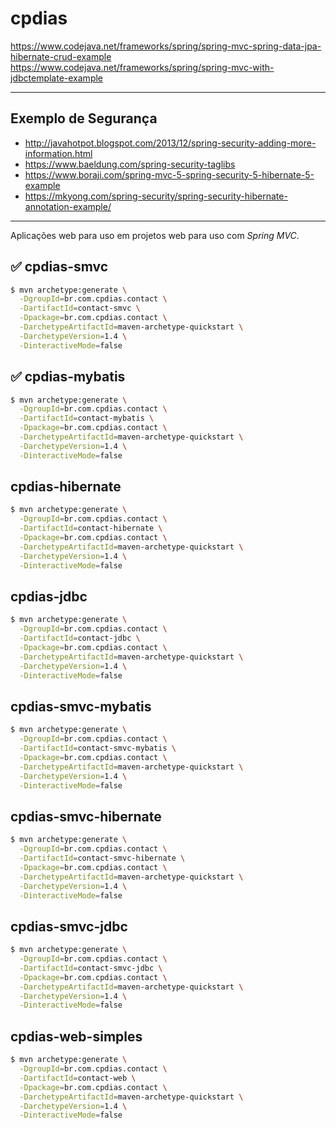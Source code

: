 # cpdias
https://www.codejava.net/frameworks/spring/spring-mvc-spring-data-jpa-hibernate-crud-example
https://www.codejava.net/frameworks/spring/spring-mvc-with-jdbctemplate-example


----------------
## Exemplo de Segurança
 - http://javahotpot.blogspot.com/2013/12/spring-security-adding-more-information.html
 - https://www.baeldung.com/spring-security-taglibs
 - https://www.boraji.com/spring-mvc-5-spring-security-5-hibernate-5-example
 - https://mkyong.com/spring-security/spring-security-hibernate-annotation-example/

------------
Aplicações web para uso em projetos web para uso com _Spring MVC_.


## :white_check_mark: cpdias-smvc
```sh
$ mvn archetype:generate \
  -DgroupId=br.com.cpdias.contact \
  -DartifactId=contact-smvc \
  -Dpackage=br.com.cpdias.contact \
  -DarchetypeArtifactId=maven-archetype-quickstart \
  -DarchetypeVersion=1.4 \
  -DinteractiveMode=false
```

## :white_check_mark: cpdias-mybatis
```sh
$ mvn archetype:generate \
  -DgroupId=br.com.cpdias.contact \
  -DartifactId=contact-mybatis \
  -Dpackage=br.com.cpdias.contact \
  -DarchetypeArtifactId=maven-archetype-quickstart \
  -DarchetypeVersion=1.4 \
  -DinteractiveMode=false
```

## cpdias-hibernate
```sh
$ mvn archetype:generate \
  -DgroupId=br.com.cpdias.contact \
  -DartifactId=contact-hibernate \
  -Dpackage=br.com.cpdias.contact \
  -DarchetypeArtifactId=maven-archetype-quickstart \
  -DarchetypeVersion=1.4 \
  -DinteractiveMode=false
```

## cpdias-jdbc
```sh
$ mvn archetype:generate \
  -DgroupId=br.com.cpdias.contact \
  -DartifactId=contact-jdbc \
  -Dpackage=br.com.cpdias.contact \
  -DarchetypeArtifactId=maven-archetype-quickstart \
  -DarchetypeVersion=1.4 \
  -DinteractiveMode=false
```



## cpdias-smvc-mybatis
```sh
$ mvn archetype:generate \
  -DgroupId=br.com.cpdias.contact \
  -DartifactId=contact-smvc-mybatis \
  -Dpackage=br.com.cpdias.contact \
  -DarchetypeArtifactId=maven-archetype-quickstart \
  -DarchetypeVersion=1.4 \
  -DinteractiveMode=false
```

## cpdias-smvc-hibernate
```sh
$ mvn archetype:generate \
  -DgroupId=br.com.cpdias.contact \
  -DartifactId=contact-smvc-hibernate \
  -Dpackage=br.com.cpdias.contact \
  -DarchetypeArtifactId=maven-archetype-quickstart \
  -DarchetypeVersion=1.4 \
  -DinteractiveMode=false
```

## cpdias-smvc-jdbc
```sh
$ mvn archetype:generate \
  -DgroupId=br.com.cpdias.contact \
  -DartifactId=contact-smvc-jdbc \
  -Dpackage=br.com.cpdias.contact \
  -DarchetypeArtifactId=maven-archetype-quickstart \
  -DarchetypeVersion=1.4 \
  -DinteractiveMode=false
```

## cpdias-web-simples
```sh
$ mvn archetype:generate \
  -DgroupId=br.com.cpdias.contact \
  -DartifactId=contact-web \
  -Dpackage=br.com.cpdias.contact \
  -DarchetypeArtifactId=maven-archetype-quickstart \
  -DarchetypeVersion=1.4 \
  -DinteractiveMode=false
```
